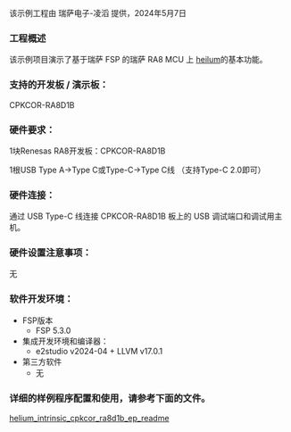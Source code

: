 该示例工程由 瑞萨电子-凌滔 提供，2024年5月7日

### 工程概述

该示例项目演示了基于瑞萨 FSP 的瑞萨 RA8 MCU 上 [heilum](https://www.arm.com/technologies/helium)的基本功能。

### 支持的开发板 / 演示板：

CPKCOR-RA8D1B
   
### 硬件要求：

1块Renesas RA8开发板：CPKCOR-RA8D1B

1根USB Type A->Type C或Type-C->Type C线 （支持Type-C 2.0即可）

### 硬件连接：

通过 USB Type-C 线连接 CPKCOR-RA8D1B 板上的 USB 调试端口和调试用主机。

### 硬件设置注意事项：

无

### 软件开发环境：
   
* FSP版本
  * FSP 5.3.0
* 集成开发环境和编译器：
  * e2studio v2024-04 + LLVM v17.0.1
* 第三方软件
  * 无 
	   

### 详细的样例程序配置和使用，请参考下面的文件。

[helium_intrinsic_cpkcor_ra8d1b_ep_readme](helium_intrinsic_cpkcor_ra8d1b_ep.md)
